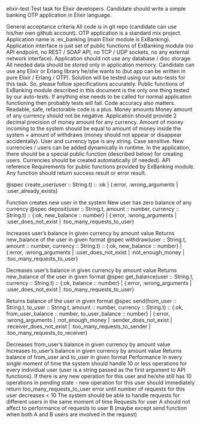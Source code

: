 elixir-test
Test task for Elixir developers. Candidate should write a simple banking OTP application in Elixir language.

General acceptance criteria
All code is in git repo (candidate can use his/her own github account).
OTP application is a standard mix project.
Application name is :ex_banking (main Elixir module is ExBanking).
Application interface is just set of public functions of ExBanking module (no API endpoint, no REST / SOAP API, no TCP / UDP sockets, no any external network interface).
Application should not use any database / disc storage. All needed data should be stored only in application memory.
Candidate can use any Elixir or Erlang library he/she wants to (but app can be written in pure Elixir / Erlang / OTP).
Solution will be tested using our auto-tests for this task. So, please follow specifications accurately.
Public functions of ExBanking module described in this document is the only one thing tested by our auto-tests. If anything else needs to be called for normal application functioning then probably tests will fail.
Code accuracy also matters. Readable, safe, refactorable code is a plus.
Money amounts
Money amount of any currency should not be negative.
Application should provide 2 decimal precision of money amount for any currency.
Amount of money incoming to the system should be equal to amount of money inside the system + amount of withdraws (money should not appear or disappear accidentally).
User and currency type is any string. Case sensitive. New currencies / users can be added dynamically in runtime. In the application, there should be a special public function (described below) for creating users. Currencies should be created automatically (if needed).
API reference
Requirements for public functions provided by ExBanking module. Any function should return success result or error result.

@spec create_user(user :: String.t) :: :ok | {:error, :wrong_arguments | :user_already_exists}

Function creates new user in the system
New user has zero balance of any currency
@spec deposit(user :: String.t, amount :: number, currency :: String.t) :: {:ok, new_balance :: number} | {:error, :wrong_arguments | :user_does_not_exist | :too_many_requests_to_user}

Increases user’s balance in given currency by amount value
Returns new_balance of the user in given format
@spec withdraw(user :: String.t, amount :: number, currency :: String.t) :: {:ok, new_balance :: number} | {:error, :wrong_arguments | :user_does_not_exist | :not_enough_money | :too_many_requests_to_user}

Decreases user’s balance in given currency by amount value
Returns new_balance of the user in given format
@spec get_balance(user :: String.t, currency :: String.t) :: {:ok, balance :: number} | {:error, :wrong_arguments | :user_does_not_exist | :too_many_requests_to_user}

Returns balance of the user in given format
@spec send(from_user :: String.t, to_user :: String.t, amount :: number, currency :: String.t) :: {:ok, from_user_balance :: number, to_user_balance :: number} | {:error, :wrong_arguments | :not_enough_money | :sender_does_not_exist | :receiver_does_not_exist | :too_many_requests_to_sender | :too_many_requests_to_receiver}

Decreases from_user’s balance in given currency by amount value
Increases to_user’s balance in given currency by amount value
Returns balance of from_user and to_user in given format
Performance
In every single moment of time the system should handle 10 or less operations for every individual user (user is a string passed as the first argument to API functions). If there is any new operation for this user and he/she still has 10 operations in pending state - new operation for this user should immediately return too_many_requests_to_user error until number of requests for this user decreases < 10
The system should be able to handle requests for different users in the same moment of time
Requests for user A should not affect to performance of requests to user B (maybe except send function when both A and B users are involved in the request)
